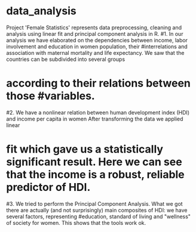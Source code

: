 # data_analysis

Project 'Female Statistics' represents data preprocessing, cleaning and analysis using linear fit and principal component analysis in R.
#1. In our analysis we have elaborated on the dependencies between income, labor involvement and education in women population, their 
#interrelations and association with maternal mortality and life expectancy. We saw that the countries can be subdivided into several groups
# according to their relations between those #variables. 
#2. We have a nonlinear relation between human development index (HDI) and income per capita in women After transforming the data we applied linear
# fit which gave us a statistically significant result. Here we can see that the income is a robust, reliable predictor of HDI.
#3. We tried to perform the Principal Component Analysis. What we got there are actually (and not surprisingly) main composites of HDI: we have several factors, representing #education, standard of living and "wellness" of society for women. This shows that the tools work ok.

